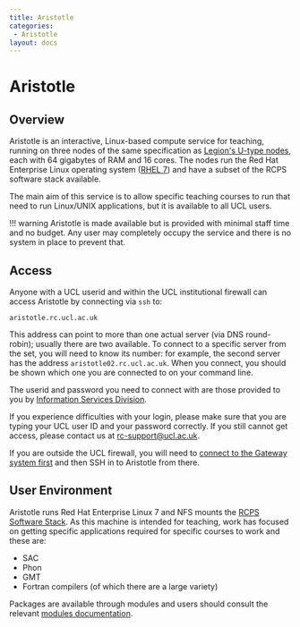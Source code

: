 ```yaml
---
title: Aristotle
categories:
 - Aristotle
layout: docs
---
```


# Aristotle

## Overview

Aristotle is an interactive, Linux-based compute service for
teaching, running on three nodes of the same specification as
[Legion's U-type nodes](../Clusters/Legion.md#Hardware), each with 64 gigabytes
of RAM and 16 cores. The nodes run the Red Hat Enterprise Linux operating system
([RHEL 7](https://en.wikipedia.org/wiki/Red_Hat_Enterprise_Linux))
and have a subset of the RCPS software stack available.

The main aim of this service is to allow specific teaching courses to run
that need to run Linux/UNIX applications, but it is available to all UCL users.

!!! warning
    Aristotle is made available but is provided with minimal staff time and no budget.
    Any user may completely occupy the service and there is no system in place to prevent that.

## Access

Anyone with a UCL userid and within the UCL institutional firewall can
access Aristotle by connecting via `ssh` to:

```
aristotle.rc.ucl.ac.uk
```

This address can point to more than one actual server (via DNS
round-robin); usually there are two available. To connect to a specific
server from the set, you will need to know its number: for example, the
second server has the address `aristotle02.rc.ucl.ac.uk`. When you
connect, you should be shown which one you are connected to on your
command line.

The userid and password you need to connect with are those provided to
you by [Information Services Division](http://ucl.ac.uk/isd).

If you experience difficulties with your login, please make sure that
you are typing your UCL user ID and your password correctly. If you
still cannot get access, please contact us at [rc-support@ucl.ac.uk](mailto:rc-support@ucl.ac.uk).

If you are outside the UCL firewall, you will need to [connect to the Gateway system first](../howto.md#logging-in-from-outside-the-ucl-firewall) and then SSH in to Aristotle from there.

## User Environment

Aristotle runs Red Hat Enterprise Linux 7 and NFS mounts the 
[RCPS Software Stack](../../Installed_Software_Lists/module-packages). As this machine is intended
for teaching, work has focused on getting specific applications required
for specific courses to work and these are:

  - SAC
  - Phon
  - GMT
  - Fortran compilers (of which there are a large variety)

Packages are available through modules and users should consult the
relevant [modules documentation](../Software_Guides/Other_Software.md).

